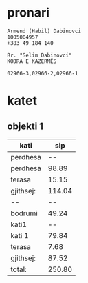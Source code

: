 # pronari

```
Armend (Habil) Dabinovci
1005004957
+383 49 184 140

Rr. "Selim Dabinovci"
KODRA E KAZERMËS

02966-3,02966-2,02966-1
```

# katet

## objekti 1

| kati | sip |
| -------------- | --------------- |
| perdhesa | -- |
| perdhesa | 98.89 |
| terasa | 15.15 |
| gjithsej: | 114.04 |
| -- | -- |
| bodrumi | 49.24 |
| kati1 | -- |
| kati 1 | 79.84 |
| terasa | 7.68 |
| gjithsej: | 87.52 |
| total: | 250.80 |


